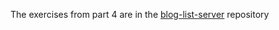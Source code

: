 The exercises from part 4 are in the [blog-list-server](https://github.com/Max-Shevchenko-Web/blog-list-server/tree/3_users_tasks_4.15-4.22) repository
